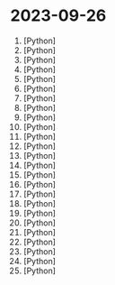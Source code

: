 # 2023-09-26

1. [](https://github.comundefined "Create Customized Software using Natural Language Idea (through LLM-powered Multi-Agent Collaboration)") [Python]
2. [](https://github.comundefined "Clone a voice in 5 seconds to generate arbitrary speech in real-time") [Python]
3. [](https://github.comundefined "All Algorithms implemented in Python") [Python]
4. [](https://github.comundefined "Learn how to design large-scale systems. Prep for the system design interview. Includes Anki flashcards.") [Python]
5. [](https://github.comundefined "Efficient long-context fine-tuning, supervised fine-tuning, LongQA dataset.") [Python]
6. [](https://github.comundefined "A curated list of awesome Machine Learning frameworks, libraries and software.") [Python]
7. [](https://github.comundefined "Family of instruction-following LLMs powered by Evol-Instruct: WizardLM, WizardCoder and WizardMath") [Python]
8. [](https://github.comundefined "A collective list of free APIs") [Python]
9. [](https://github.comundefined "The best and simplest free open source website change detection, restock monitor and notification service. Restock Monitor, change detection. Designed for simplicity - Simply monitor which websites had a text change for free. Free Open source web page change detection, Website defacement monitoring, Price change and Price Drop notification") [Python]
10. [](https://github.comundefined "Specify what you want it to build, the AI asks for clarification, and then builds it.") [Python]
11. [](https://github.comundefined "Stable Diffusion web UI") [Python]
12. [](https://github.comundefined "[ICCV 2023] ProPainter: Improving Propagation and Transformer for Video Inpainting") [Python]
13. [](https://github.comundefined "A Gradio web UI for Large Language Models. Supports transformers, GPTQ, llama.cpp (GGUF), Llama models.") [Python]
14. [](https://github.comundefined "Voice data <= 10 mins can also be used to train a good VC model!") [Python]
15. [](https://github.comundefined "The official source code repository for the calibre ebook manager") [Python]
16. [](https://github.comundefined "") [Python]
17. [](https://github.comundefined "A youtube-dl fork with additional features and fixes") [Python]
18. [](https://github.comundefined "reverse shell using curl") [Python]
19. [](https://github.comundefined "This repo contains the code and data for MAmmoTH: Building Math Generalist Models through Hybrid Instruction Tuning") [Python]
20. [](https://github.comundefined "The official gpt4free repository | various collection of powerful language models") [Python]
21. [](https://github.comundefined "Automated pipeline for medical intake, diagnosis, tests, etc.") [Python]
22. [](https://github.comundefined "An all-in-one hacking tool to remotely exploit Android devices using ADB and Metasploit-Framework to get a Meterpreter session.") [Python]
23. [](https://github.comundefined "The Web framework for perfectionists with deadlines.") [Python]
24. [](https://github.comundefined "ALL IN ONE Hacking Tool For Hackers") [Python]
25. [](https://github.comundefined "Arch Linux installer - guided, templates etc.") [Python]
